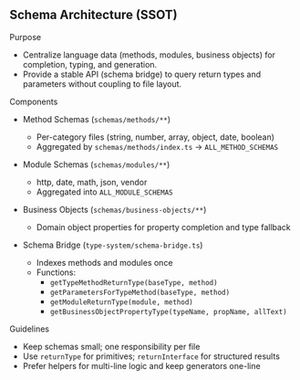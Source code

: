 ## Schema Architecture (SSOT)

Purpose

- Centralize language data (methods, modules, business objects) for completion, typing, and generation.
- Provide a stable API (schema bridge) to query return types and parameters without coupling to file layout.

Components

- Method Schemas (`schemas/methods/**`)
  - Per-category files (string, number, array, object, date, boolean)
  - Aggregated by `schemas/methods/index.ts` → `ALL_METHOD_SCHEMAS`

- Module Schemas (`schemas/modules/**`)
  - http, date, math, json, vendor
  - Aggregated into `ALL_MODULE_SCHEMAS`

- Business Objects (`schemas/business-objects/**`)
  - Domain object properties for property completion and type fallback

- Schema Bridge (`type-system/schema-bridge.ts`)
  - Indexes methods and modules once
  - Functions:
    - `getTypeMethodReturnType(baseType, method)`
    - `getParametersForTypeMethod(baseType, method)`
    - `getModuleReturnType(module, method)`
    - `getBusinessObjectPropertyType(typeName, propName, allText)`

Guidelines

- Keep schemas small; one responsibility per file
- Use `returnType` for primitives; `returnInterface` for structured results
- Prefer helpers for multi-line logic and keep generators one-line


